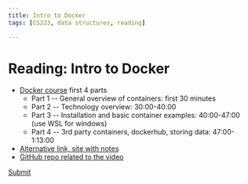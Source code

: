 ```yaml
---
title: Intro to Docker
tags: [CS223, data structures, reading]

---
```


# Reading: Intro to Docker

- [Docker course](https://youtu.be/RqTEHSBrYFw) first 4 parts
    - Part 1 -- General overview of containers: first 30 minutes
    - Part 2 -- Technology overview: 30:00-40:00
    - Part 3 -- Installation and basic container examples: 40:00-47:00      (use WSL for windows)
    - Part 4 -- 3rd party containers, dockerhub, storing data: 47:00-1:13:00
- [Alternative link, site with notes](https://courses.devopsdirective.com/docker-beginner-to-pro/lessons/00-introduction/01-main)
- [GitHub repo related to the video](https://github.com/sidpalas/devops-directive-docker-course)

[Submit](https://moodle.hanover.edu/mod/forum/discuss.php?d=16974)